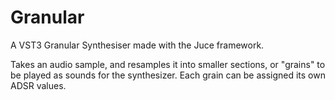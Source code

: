 # Granular
A VST3 Granular Synthesiser made with the Juce framework.

Takes an audio sample, and resamples it into smaller sections, or "grains" to be played as sounds for the synthesizer. Each grain can be assigned its own ADSR values. 
